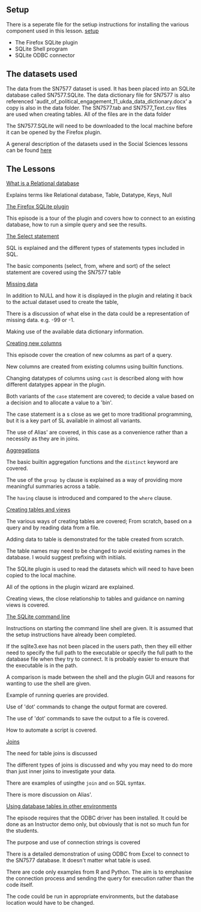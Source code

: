 

## Setup

There is a seperate file for the setiup instructions for installing the various component used in this lesson. [setup](../setup.md)

* The Firefox SQLite plugin
* SQLite Shell program
* SQLite ODBC connector

## The datasets used

The data from the SN7577 dataset is used. It has been placed into an SQLite database called SN7577.SQLite.
The data dictionary file for SN7577 is also referenced 'audit_of_political_engagement_11_ukda_data_dictionary.docx' a copy is also in the data folder.
The SN7577.tab and SN7577_Text.csv files are used when creating tables.
All of the files are in the data folder

The SN7577.SQLite will need to be downloaded to the local machine before it can be opened by the Firefox plugin.

A general description of the datasets used in the Social Sciences lessons can be found [here](link)

## The Lessons

[What is a Relational database](link)

Explains terms like Relational database, Table, Datatype, Keys, Null

[The Firefox SQLite plugin](link)

This episode is a tour of the plugin and covers how to connect to an existing database, how to run a simple query and see the results.

[The Select statement](link)

SQL is explained and the different types of statements types included in SQL.

The basic components (select, from, where and sort) of the select statement are covered using the SN7577 table

[Missing data](link)

In addition to NULL and how it is displayed in the plugin and relating it back to the actual dataset used to create the table,

There is a discussion of what else in the data could be a representation of missing data. e.g. -99 or -1.

Making use of the available data dictionary information.

[Creating new columns](link)

This episode cover the creation of new columns as part of a query. 

New columns are created from existing columns using builtin functions.

Changing datatypes of columns using `cast` is described along with how different datatypes appear in the plugin.

Both variants of the `case` statement are covered; to decide a value based on a decision and to allocate a value to a 'bin'.

The case statement is a s close as we get to more traditional programming, but it is a key part of SL available in almost all variants.

The use of Alias' are covered, in this case as a convenience rather than a necessity as they are in joins.


[Aggregations](link)

The basic builtin aggregation functions and the `distinct` keyword are covered.

The use of the `group by` clause is explained as a way of providing more meaningful summaries across a table.

The `having` clause is introduced and compared to the `where` clause.

[Creating tables and views](link)

The various ways of creating tables are covered; From scratch, based on a query and by reading data from a file.

Adding data to table is demonstrated for the table created from scratch.

The table names may need to be changed to avoid existing names in the database. I would suggest prefixing with initiials.

The SQLite plugin is used to read the datasets which will need to have been copied to the local machine.

All of the options in the plugin wizard are explained.

Creating views, the close relationship to tables and guidance on naming views is covered.

[The SQLite command line](link)

Instructions on starting the command line shell are given. It is assumed that the setup instructions have already been completed.

If the sqlite3.exe has not been placed in the users path, then they eill either need to specify the full path to the executable or specify the full path to the database file when they try to connect. It is probably easier to ensure that the executable is in the path.

A comparison is made between the shell and the plugin GUI and reasons for wanting to use the shell are given.

Example of running queries are provided.

Use of 'dot' commands to change the output format are covered.

The use of 'dot' commands to save the output to a file is covered.

How to automate a script is covered.


[Joins](link)

The need for table joins is discussed

The different types of joins is discussed and why you may need to do more than just inner joins to investigate your data.

There are examples of usingthe `join` and `on` SQL syntax. 

There is more discussion on Alias'.

[Using database tables in other environments](link)

The episode requires that the ODBC driver has been installed.  It could be done as an Instructor demo only, but obviously that is not so much fun for the students.

The purpose and use of connection strings is covered 

There is a detailed demonstration of using ODBC from Excel to connect to the SN7577 database. It doesn't matter what table is used.

There are code only examples from R and Python. The aim is to emphasise the connection process and sending the query for execution rather than the code itself.

The code could be run in appropriate environments, but the database location would have to be changed.
